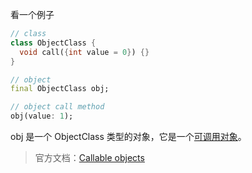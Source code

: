 看一个例子

```dart
// class
class ObjectClass {
  void call({int value = 0}) {}
}

// object
final ObjectClass obj;

// object call method
obj(value: 1);

```

obj 是一个 ObjectClass 类型的对象，它是一个[可调用对象](https://dart.dev/language/callable-objects)。

> 官方文档：[Callable objects](https://dart.dev/language/callable-objects)

